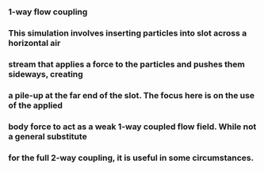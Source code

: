 ### 1-way flow coupling
### This simulation involves inserting particles into slot across a horizontal air
### stream that applies a force to the particles and pushes them sideways, creating
### a pile-up at the far end of the slot. The focus here is on the use of the applied
### body force to act as a weak 1-way coupled flow field. While not a general substitute
### for the full 2-way coupling, it is useful in some circumstances.
